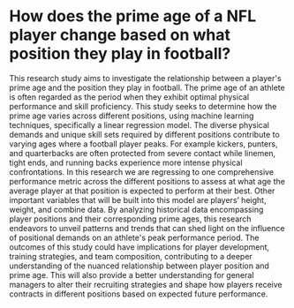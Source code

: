 # How does the prime age of a NFL player change based on what position they play in football?
This research study aims to investigate the relationship between a player's prime age and the position they play in football. The prime age of an athlete is often regarded as the period when they exhibit optimal physical performance and skill proficiency. This study seeks to determine how the prime age varies across different positions, using machine learning techniques, specifically a linear regression model. The diverse physical demands and unique skill sets required by different positions contribute to varying ages where a football player peaks. For example kickers, punters, and quarterbacks are often protected from severe contact while linemen, tight ends, and running backs experience more intense physical confrontations. In this research we are regressing to one comprehensive performance metric across the different positions to assess at what age the average player at that position is expected to perform at their best. Other important variables that will be built into this model are players’ height, weight, and combine data. By analyzing historical data encompassing player positions and their corresponding prime ages, this research endeavors to unveil patterns and trends that can shed light on the influence of positional demands on an athlete's peak performance period. The outcomes of this study could have implications for player development, training strategies, and team composition, contributing to a deeper understanding of the nuanced relationship between player position and prime age. This will also provide a better understanding for general managers to alter their recruiting strategies and shape how players receive contracts in different positions based on expected future performance.